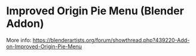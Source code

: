 # Improved Origin Pie Menu (Blender Addon)
More info:
https://blenderartists.org/forum/showthread.php?439220-Add-on-Improved-Origin-Pie-Menu
